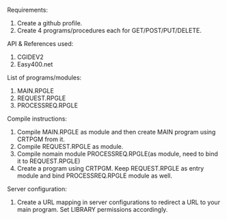 Requirements:
1. Create a github profile.
2. Create 4 programs/procedures each for GET/POST/PUT/DELETE.

API & References used:
1. CGIDEV2
2. Easy400.net

List of programs/modules:
1. MAIN.RPGLE
2. REQUEST.RPGLE
3. PROCESSREQ.RPGLE

Compile instructions:
1. Compile MAIN.RPGLE as module and then create MAIN program using CRTPGM from it.
2. Compile REQUEST.RPGLE as module.
3. Compile nomain module PROCESSREQ.RPGLE(as module, need to bind it to REQUEST.RPGLE)
4. Create a program using CRTPGM. Keep REQUEST.RPGLE as entry module and bind PROCESSREQ.RPGLE module as well.

Server configuration:
1. Create a URL mapping in server configurations to redirect a URL to your main program. Set LIBRARY permissions accordingly.
